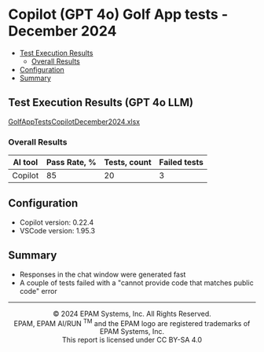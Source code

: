 # Copilot (GPT 4o) Golf App tests - December 2024

- [Test Execution Results](#test-execution-results)
    - [Overall Results](#overall-results)
- [Configuration](#configuration)
- [Summary](#summary)

## Test Execution Results (GPT 4o LLM)

[GolfAppTestsCopilotDecember2024.xlsx](../../../../reports/GolfAppTestsCopilotGpt4oDecember2024.xlsx)

### Overall Results

| AI tool | Pass Rate, % | Tests, count | Failed tests |
|---------|--------------|--------------|--------------|
| Copilot | 85           | 20           | 3            |


## Configuration

- Copilot version: 0.22.4
- VSCode version: 1.95.3

## Summary

- Responses in the chat window were generated fast
- A couple of tests failed with a "cannot provide code that matches public code" error

---
<p style="text-align: center;">    © 2024 EPAM Systems, Inc. All Rights Reserved.<br/>    EPAM, EPAM AI/RUN <sup>TM</sup> and the EPAM logo are registered trademarks of EPAM Systems, Inc.<br>    This report is licensed under CC BY-SA 4.0<br/></p> 